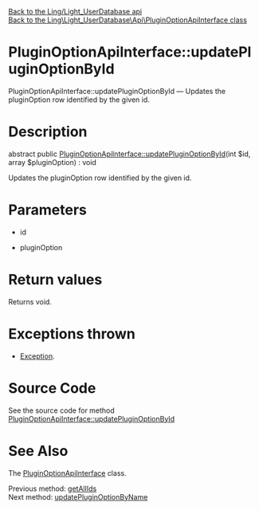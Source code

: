 [Back to the Ling/Light_UserDatabase api](https://github.com/lingtalfi/Light_UserDatabase/blob/master/doc/api/Ling/Light_UserDatabase.md)<br>
[Back to the Ling\Light_UserDatabase\Api\PluginOptionApiInterface class](https://github.com/lingtalfi/Light_UserDatabase/blob/master/doc/api/Ling/Light_UserDatabase/Api/PluginOptionApiInterface.md)


PluginOptionApiInterface::updatePluginOptionById
================



PluginOptionApiInterface::updatePluginOptionById — Updates the pluginOption row identified by the given id.




Description
================


abstract public [PluginOptionApiInterface::updatePluginOptionById](https://github.com/lingtalfi/Light_UserDatabase/blob/master/doc/api/Ling/Light_UserDatabase/Api/PluginOptionApiInterface/updatePluginOptionById.md)(int $id, array $pluginOption) : void




Updates the pluginOption row identified by the given id.




Parameters
================


- id

    

- pluginOption

    


Return values
================

Returns void.


Exceptions thrown
================

- [Exception](http://php.net/manual/en/class.exception.php).&nbsp;







Source Code
===========
See the source code for method [PluginOptionApiInterface::updatePluginOptionById](https://github.com/lingtalfi/Light_UserDatabase/blob/master/Api/PluginOptionApiInterface.php#L88-L88)


See Also
================

The [PluginOptionApiInterface](https://github.com/lingtalfi/Light_UserDatabase/blob/master/doc/api/Ling/Light_UserDatabase/Api/PluginOptionApiInterface.md) class.

Previous method: [getAllIds](https://github.com/lingtalfi/Light_UserDatabase/blob/master/doc/api/Ling/Light_UserDatabase/Api/PluginOptionApiInterface/getAllIds.md)<br>Next method: [updatePluginOptionByName](https://github.com/lingtalfi/Light_UserDatabase/blob/master/doc/api/Ling/Light_UserDatabase/Api/PluginOptionApiInterface/updatePluginOptionByName.md)<br>

